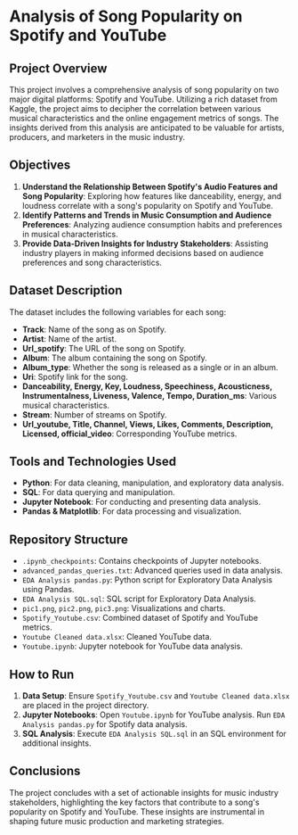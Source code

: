 # Analysis of Song Popularity on Spotify and YouTube

## Project Overview

This project involves a comprehensive analysis of song popularity on two major digital platforms: Spotify and YouTube. Utilizing a rich dataset from Kaggle, the project aims to decipher the correlation between various musical characteristics and the online engagement metrics of songs. The insights derived from this analysis are anticipated to be valuable for artists, producers, and marketers in the music industry.

## Objectives

1. **Understand the Relationship Between Spotify's Audio Features and Song Popularity**: Exploring how features like danceability, energy, and loudness correlate with a song's popularity on Spotify and YouTube.
2. **Identify Patterns and Trends in Music Consumption and Audience Preferences**: Analyzing audience consumption habits and preferences in musical characteristics.
3. **Provide Data-Driven Insights for Industry Stakeholders**: Assisting industry players in making informed decisions based on audience preferences and song characteristics.

## Dataset Description

The dataset includes the following variables for each song:

- **Track**: Name of the song as on Spotify.
- **Artist**: Name of the artist.
- **Url_spotify**: The URL of the song on Spotify.
- **Album**: The album containing the song on Spotify.
- **Album_type**: Whether the song is released as a single or in an album.
- **Uri**: Spotify link for the song.
- **Danceability, Energy, Key, Loudness, Speechiness, Acousticness, Instrumentalness, Liveness, Valence, Tempo, Duration_ms**: Various musical characteristics.
- **Stream**: Number of streams on Spotify.
- **Url_youtube, Title, Channel, Views, Likes, Comments, Description, Licensed, official_video**: Corresponding YouTube metrics.

## Tools and Technologies Used

- **Python**: For data cleaning, manipulation, and exploratory data analysis.
- **SQL**: For data querying and manipulation.
- **Jupyter Notebook**: For conducting and presenting data analysis.
- **Pandas & Matplotlib**: For data processing and visualization.

## Repository Structure

- `.ipynb_checkpoints`: Contains checkpoints of Jupyter notebooks.
- `advanced_pandas_queries.txt`: Advanced queries used in data analysis.
- `EDA Analysis pandas.py`: Python script for Exploratory Data Analysis using Pandas.
- `EDA Analysis SQL.sql`: SQL script for Exploratory Data Analysis.
- `pic1.png`, `pic2.png`, `pic3.png`: Visualizations and charts.
- `Spotify_Youtube.csv`: Combined dataset of Spotify and YouTube metrics.
- `Youtube Cleaned data.xlsx`: Cleaned YouTube data.
- `Youtube.ipynb`: Jupyter notebook for YouTube data analysis.

## How to Run

1. **Data Setup**: Ensure `Spotify_Youtube.csv` and `Youtube Cleaned data.xlsx` are placed in the project directory.
2. **Jupyter Notebooks**: Open `Youtube.ipynb` for YouTube analysis. Run `EDA Analysis pandas.py` for Spotify data analysis.
3. **SQL Analysis**: Execute `EDA Analysis SQL.sql` in an SQL environment for additional insights.

## Conclusions

The project concludes with a set of actionable insights for music industry stakeholders, highlighting the key factors that contribute to a song's popularity on Spotify and YouTube. These insights are instrumental in shaping future music production and marketing strategies.

